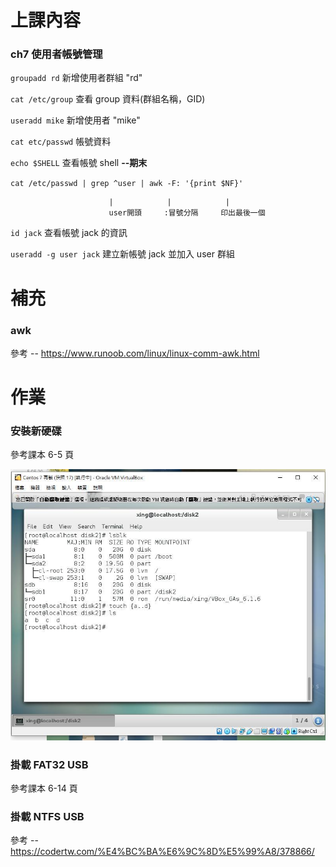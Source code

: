 # 上課內容

### ch7 使用者帳號管理

`groupadd rd` 新增使用者群組 "rd"

`cat /etc/group` 查看 group 資料(群組名稱，GID)

`useradd mike` 新增使用者 "mike"

`cat etc/passwd` 帳號資料

`echo $SHELL` 查看帳號 shell    **--期末**

`cat /etc/passwd | grep ^user | awk -F: '{print $NF}'`
  
                          |            |            |
                          user開頭     :冒號分隔     印出最後一個
                          
`id jack` 查看帳號 jack 的資訊

`useradd -g user jack` 建立新帳號 jack 並加入 user 群組

# 補充

### awk 
參考 -- https://www.runoob.com/linux/linux-comm-awk.html

# 作業

### 安裝新硬碟

參考課本 6-5 頁

![image](image/disk2.jpg)

### 掛載 FAT32 USB

參考課本 6-14 頁

### 掛載 NTFS USB

參考 -- https://codertw.com/%E4%BC%BA%E6%9C%8D%E5%99%A8/378866/
